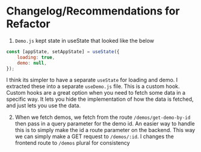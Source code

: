 # Changelog/Recommendations for Refactor

1. `Demo.js` kept state in useState that looked like the below

```js
const [appState, setAppState] = useState({
    loading: true,
    demo: null,
});
```

I think its simpler to have a separate `useState` for loading and demo. I extracted these into a separate `useDemo.js` file. This is a custom hook. Custom hooks are a great option when you need to fetch some data in a specific way. It lets you hide the implementation of how the data is fetched, and just lets you use the data.

2. When we fetch demos, we fetch from the route `/demos/get-demo-by-id` then pass in a query parameter for the demo id. An easier way to handle this is to simply make the id a route parameter on the backend. This way we can simply make a GET request to `/demos/:id`. I changes the frontend route to `/demos` plural for consistency
